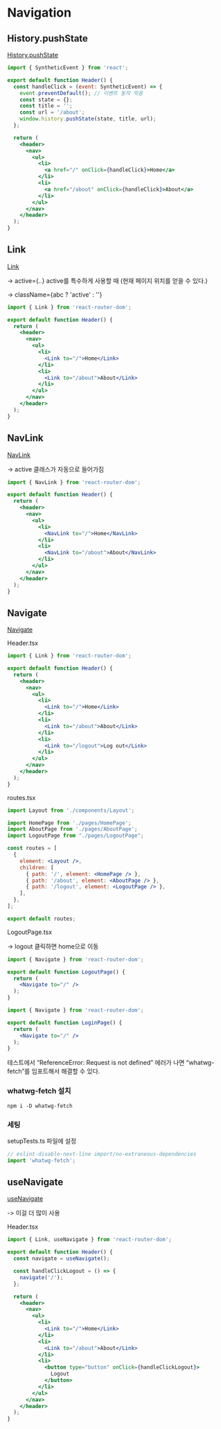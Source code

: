 # Navigation

## History.pushState

[History.pushState](https://developer.mozilla.org/ko/docs/Web/API/History/pushState)

```jsx
import { SyntheticEvent } from 'react';

export default function Header() {
  const handleClick = (event: SyntheticEvent) => {
    event.preventDefault(); // 이벤트 동작 막음
    const state = {};
    const title = '';
    const url = '/about';
    window.history.pushState(state, title, url);
  };

  return (
    <header>
      <nav>
        <ul>
          <li>
            <a href="/" onClick={handleClick}>Home</a>
          </li>
          <li>
            <a href="/about" onClick={handleClick}>About</a>
          </li>
        </ul>
      </nav>
    </header>
  );
}
```

## Link

[Link](https://reactrouter.com/en/main/components/link)

-> active={..} active를 특수하게 사용할 때 (현재 페이지 위치를 얻을 수 있다.)

-> className={abc ? 'active' : ''}

```jsx
import { Link } from 'react-router-dom';

export default function Header() {
  return (
    <header>
      <nav>
        <ul>
          <li>
            <Link to="/">Home</Link>
          </li>
          <li>
            <Link to="/about">About</Link>
          </li>
        </ul>
      </nav>
    </header>
  );
}
```

## NavLink

[NavLink](https://reactrouter.com/en/main/components/nav-link)

-> active 클래스가 자동으로 들어가짐

```jsx
import { NavLink } from 'react-router-dom';

export default function Header() {
  return (
    <header>
      <nav>
        <ul>
          <li>
            <NavLink to="/">Home</NavLink>
          </li>
          <li>
            <NavLink to="/about">About</NavLink>
          </li>
        </ul>
      </nav>
    </header>
  );
}

```

## Navigate

[Navigate](https://reactrouter.com/en/main/components/navigate)

Header.tsx

```jsx
import { Link } from 'react-router-dom';

export default function Header() {
  return (
    <header>
      <nav>
        <ul>
          <li>
            <Link to="/">Home</Link>
          </li>
          <li>
            <Link to="/about">About</Link>
          </li>
          <li>
            <Link to="/logout">Log out</Link>
          </li>
        </ul>
      </nav>
    </header>
  );
}
```

routes.tsx

```jsx
import Layout from './components/Layout';

import HomePage from './pages/HomePage';
import AboutPage from './pages/AboutPage';
import LogoutPage from "./pages/LogoutPage";

const routes = [
  {
    element: <Layout />,
    children: [
      { path: '/', element: <HomePage /> },
      { path: '/about', element: <AboutPage /> },
      { path: '/logout', element: <LogoutPage /> },
    ],
  },
];

export default routes;
```

LogoutPage.tsx

-> logout 클릭하면 home으로 이동

```jsx
import { Navigate } from 'react-router-dom';

export default function LogoutPage() {
  return (
    <Navigate to="/" />
  );
}
```



```jsx
import { Navigate } from 'react-router-dom';

export default function LoginPage() {
  return (
    <Navigate to="/" />
  );
}
```

테스트에서 “ReferenceError: Request is not defined” 에러가 나면 “whatwg-fetch”를 임포트해서 해결할 수 있다.

### whatwg-fetch 설치

```
npm i -D whatwg-fetch
```

### 세팅

setupTests.ts 파일에 설정

```jsx
// eslint-disable-next-line import/no-extraneous-dependencies
import 'whatwg-fetch';
```

## useNavigate

[useNavigate](https://reactrouter.com/en/main/hooks/use-navigate)

->  이걸 더 많이 사용

Header.tsx

```jsx
import { Link, useNavigate } from 'react-router-dom';

export default function Header() {
  const navigate = useNavigate();

  const handleClickLogout = () => {
    navigate('/');
  };

  return (
    <header>
      <nav>
        <ul>
          <li>
            <Link to="/">Home</Link>
          </li>
          <li>
            <Link to="/about">About</Link>
          </li>
          <li>
            <button type="button" onClick={handleClickLogout}>
              Logout
            </button>
          </li>
        </ul>
      </nav>
    </header>
  );
}
```

